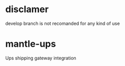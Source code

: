 # disclamer
develop branch is not recomanded for any kind of use

# mantle-ups
Ups shipping gateway integration
